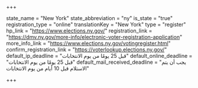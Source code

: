 +++

state_name = "New York"
state_abbreviation = "ny"
is_state = "true"
registration_type = "online"
translationKey = "New York"
type = "register"
hp_link = "https://www.elections.ny.gov/"
registration_link = "https://dmv.ny.gov/more-info/electronic-voter-registration-application"
more_info_link = "https://www.elections.ny.gov/votingregister.html"
confirm_registration_link = "https://voterlookup.elections.ny.gov/"
default_ip_deadline = "قبل 25 يومًا من يوم الانتخابات"
default_online_deadline = "قبل 25 يومًا من يوم الانتخابات"
default_mail_received_deadline = "يجب أن يتم الاستلام قبل 10 أيام من يوم الانتخابات"

+++